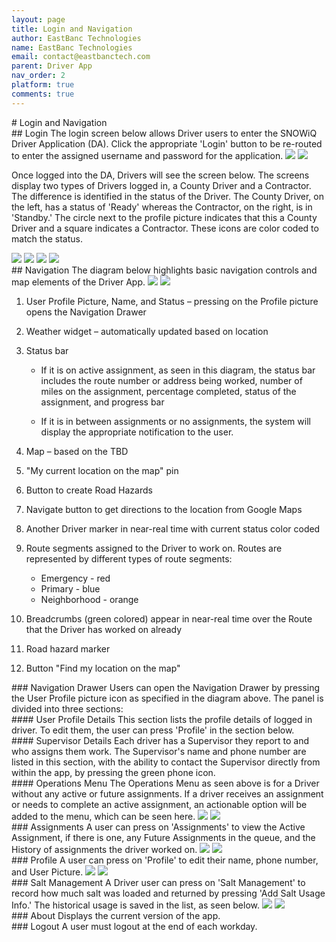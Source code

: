 ```yaml
---
layout: page
title: Login and Navigation
author: EastBanc Technologies
name: EastBanc Technologies
email: contact@eastbanctech.com
parent: Driver App
nav_order: 2
platform: true
comments: true
---
```

<section id="Login-and-Navigation" markdown="1">
# Login and Navigation

<section id="Login" markdown="1">
## Login
The login screen below allows Driver users to enter the SNOWiQ Driver Application (DA). Click the appropriate 'Login' button to be re-routed to enter the assigned username and password for the application.

<img src="images/driver/da-login-and-navigation/login-ios.png" class="ios width-sm" data-lightbox="1" />
<img src="images/driver/da-login-and-navigation/login-android.png" class="android width-sm" data-lightbox="2" />

Once logged into the DA, Drivers will see the screen below. The screens display two types of Drivers logged in, a County Driver and a Contractor. The difference is identified in the status of the Driver. The County Driver, on the left, has a status of 'Ready' whereas the Contractor, on the right, is in 'Standby.' The circle next to the profile picture indicates that this a County Driver and a square indicates a Contractor. These icons are color coded to match the status.

<img src="images/driver/da-login-and-navigation/login1-ios.png" class="ios width-sm" data-lightbox="3-group" />
<img src="images/driver/da-login-and-navigation/login1-android.png" class="android width-sm" data-lightbox="4-group" />
<img src="images/driver/da-login-and-navigation/login2-ios.png" class="ios width-sm" data-lightbox="3-group" />
<img src="images/driver/da-login-and-navigation/login2-android.png" class="android width-sm" data-lightbox="4-group" />

</section>

<section id="Navigation" markdown="1">
## Navigation
The diagram below highlights basic navigation controls and map elements of the Driver App.

<img src="images/driver/da-login-and-navigation/navigation-ios.png" class="ios width-md" data-lightbox="5" />
<img src="images/driver/da-login-and-navigation/navigation-android.png" class="android width-md" data-lightbox="6" />

1. User Profile Picture, Name, and Status – pressing on the Profile picture opens the Navigation Drawer 
2. Weather widget – automatically updated based on location
3. Status bar  
   * If it is on active assignment, as seen in this diagram, the status bar includes the route number or address being worked, number of miles on the assignment, percentage completed, status of the assignment, and progress bar

   * If it is in between assignments or no assignments, the system will display the appropriate notification to the user. 
5. Map – based on the TBD
6. "My current location on the map" pin
7. Button to create Road Hazards
8. Navigate button to get directions to the location from Google Maps
9. Another Driver marker in near-real time with current status color coded 
10. Route segments assigned to the Driver to work on. Routes are represented by different types of route segments: 
    * Emergency - red
    * Primary - blue
    * Neighborhood - orange
  
12. Breadcrumbs (green colored) appear in near-real time over the Route that the Driver has worked on already 
13. Road hazard marker
14. Button "Find my location on the map"

<section id="Navigation-Drawer" markdown="1">
### Navigation Drawer
Users can open the Navigation Drawer by pressing the User Profile picture icon as specified in the diagram above. The panel is divided into three sections:

<section id="User-Profile-Details" markdown="1">
#### User Profile Details
This section lists the profile details of logged in driver. To edit them, the user can press 'Profile' in the section below.
</section>

<section id="Supervisor-Details" markdown="1">
#### Supervisor Details
Each driver has a Supervisor they report to and who assigns them work. The Supervisor's name and phone number are listed in this section, with the ability to contact the Supervisor directly from within the app, by pressing the green phone icon.
</section>

<section id="Operations-Menu" markdown="1">
#### Operations Menu
The Operations Menu as seen above is for a Driver without any active or future assignments. If a driver receives an assignment or needs to complete an active assignment, an actionable option will be added to the menu, which can be seen here.

<img src="images/driver/da-login-and-navigation/navigation-drawer-ios.png" class="ios width-sm" data-lightbox="7" />
<img src="images/driver/da-login-and-navigation/navigation-drawer-android.png" class="android width-sm" data-lightbox="8" />
</section>
</section>

<section id="Assignments" markdown="1">
### Assignments
A user can press on 'Assignments' to view the Active Assignment, if there is one, any Future Assignments in the queue, and the History of assignments the driver worked on.

<img src="images/driver/da-login-and-navigation/assignments-ios.png" class="ios width-md" data-lightbox="9" />
<img src="images/driver/da-login-and-navigation/assignments-android.png" class="android width-md" data-lightbox="10" />
</section>

<section id="Profile" markdown="1">
### Profile
A user can press on 'Profile' to edit their name, phone number, and User Picture.

<img src="images/driver/da-login-and-navigation/profile-ios.png" class="ios width-sm" data-lightbox="11" />
<img src="images/driver/da-login-and-navigation/profile-android.png" class="android width-sm" data-lightbox="12" />
</section>

<section id="Salt-Management" markdown="1">
### Salt Management
A Driver user can press on 'Salt Management' to record how much salt was loaded and returned by pressing 'Add Salt Usage Info.' The historical usage is saved in the list, as seen below. 

<img src="images/driver/da-login-and-navigation/salt-management-ios.png" class="ios width-sm" data-lightbox="13" />
<img src="images/driver/da-login-and-navigation/salt-management-android.png" class="android width-sm" data-lightbox="14" />
</section>

<section id="About" markdown="1">
### About
Displays the current version of the app.
</section>

<section id="Logout" markdown="1">
### Logout
A user must logout at the end of each workday.
</section>
</section>
</section>
